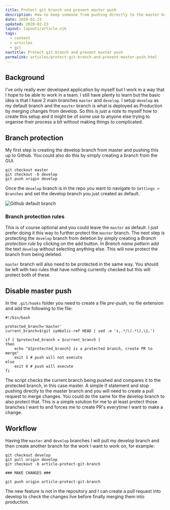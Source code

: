```yaml
---
title: Protect git branch and prevent master push
description: How to keep someone from pushing directly to the master branch and preserving develop branch in PR
date: 2020-02-23
updated: 2020-02-23
layout: layouts/article.njk
tags:
  - content
  - articles
  - git
navtitle: Protect git branch and prevent master push
permalink: articles/protect-git-branch-and-prevent-master-push.html
---
```


## Background

I've only really ever developed application by myself but I work in a way that I hope to be able to work in a team. I still have plenty to learn but the basic idea is that I have 2 main branches `master` and `develop`. I setup `develop` as my default branch and the `master` branch is what is deployed as Production by merging changes from develop. So this is just a note to myself how to create this setup and it might be of some use to anyone else trying to organise their process a bit without making things to complicated.

## Branch protection

My first step is creating the develop branch from master and pushing this up to Github. You could also do this by simply creating a branch from the GUI.

```
git checkout master
git checkout -b develop
git push origin develop
```

Once the `develop` branch is in the repo you want to navigate to `Settings > Branches` and set the develop branch you just created as default.

![Github default branch](https://res.cloudinary.com/hiltonmeyer-com/image/upload/c_scale,q_auto:best/v1582470547/github-default-branch_hr5c0g.jpg)

### Branch protection rules

This is of course optional and you could leave the `master` as default. I just prefer doing it this way to further protect the `master` branch. The next step is protecting the `develop` branch from deletion by simply creating a _Branch protection rule_ by clicking on the add button. In _Branch name pattern_ add the text `develop` without selecting anything else. This will now protect the branch from being deleted.

`master` branch will also need to be protected in the same way. You should be left with two rules that have nothing currently checked but this will protect both of these.

## Disable master push

In the `.git/hooks` folder you need to create a file _pre-push_, no file extension and add the following to the file:

```
#!/bin/bash

protected_branch='master'
current_branch=$(git symbolic-ref HEAD | sed -e 's,.*/\(.*\),\1,')

if [ $protected_branch = $current_branch ]
then
    echo "${protected_branch} is a protected branch, create PR to merge"
    exit 1 # push will not execute
else
    exit 0 # push will execute
fi
```

The script checks the current branch being pushed and compares it to the protected branch, in this case master. A simple if statement and stop pushing directly to the master branch and you will need to create a pull request to merge changes. You could do the same for the develop branch to also protect that. This is a simple solution for me to at least protect those branches I want to and forces me to create PR's everytime I want to make a change.

## Workflow

Having the `master` and `develop` branches I will pull my develop branch and then create another branch for the work I want to work on, for example:

```
git checkout develop
git pull origin develop
git checkout -b article-protect-git-branch

### MAKE CHANGES ###

git push origin article-protect-git-branch
```

The new feature is not in the repository and I can create a pull request into develop to check the changes live before finally merging them into production.
